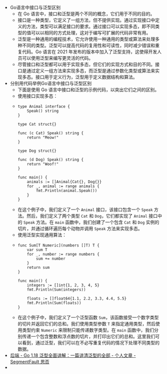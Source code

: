 - Go语言中接口与泛型区别
	- 在 Go 语言中，接口和泛型是两个不同的概念，它们用于不同的目的。
	- 接口是一种类型，它定义了一组方法，但不提供实现。通过实现接口中定义的方法，类型可以满足接口的要求。通过接口可以实现多态，即不同类型的值可以以相同的方式处理，这对于编写可扩展的代码非常有用。
	- 泛型是一种通用的编程技术，它允许使用一种通用的类型或算法来处理多种不同的类型。泛型可以提高代码的复用性和可读性，同时减少错误和重复代码。Go 语言在 2021 年发布的版本中加入了泛型支持，这使得开发人员可以使用泛型来编写更灵活的代码。
	- 尽管接口和泛型都可以用于实现多态，但它们的实现方式和目的不同。接口是通过定义一组方法来实现多态，而泛型是通过参数化类型或算法来实现多态。接口用于定义行为，泛型用于定义数据结构和算法。
- 分别用代码举例Go语言中接口与泛型区别
	- 下面是使用 Go 语言中接口和泛型的示例代码，以突出它们之间的区别。
	- 使用接口实现多态：
	- ```
	  type Animal interface {
	      Speak() string
	  }
	  
	  type Cat struct{}
	  
	  func (c Cat) Speak() string {
	      return "Meow!"
	  }
	  
	  type Dog struct{}
	  
	  func (d Dog) Speak() string {
	      return "Woof!"
	  }
	  
	  func main() {
	      animals := []Animal{Cat{}, Dog{}}
	      for _, animal := range animals {
	          fmt.Println(animal.Speak())
	      }
	  }
	  
	  ```
	- 在这个例子中，我们定义了一个 `Animal` 接口，该接口包含一个 `Speak` 方法。然后，我们定义了两个类型 `Cat` 和 `Dog`，它们都实现了 `Animal` 接口中的 `Speak` 方法。在 `main` 函数中，我们创建了一个包含 `Cat` 和 `Dog` 实例的切片，并通过循环遍历每个动物并调用 `Speak` 方法来实现多态。
	- 使用泛型实现通用算法：
	- ```
	  func Sum[T Numeric](numbers []T) T {
	      var sum T
	      for _, number := range numbers {
	          sum += number
	      }
	      return sum
	  }
	  
	  func main() {
	      integers := []int{1, 2, 3, 4, 5}
	      fmt.Println(Sum(integers))
	  
	      floats := []float64{1.1, 2.2, 3.3, 4.4, 5.5}
	      fmt.Println(Sum(floats))
	  }
	  
	  ```
	- 在这个例子中，我们定义了一个泛型函数 `Sum`，该函数接受一个数字类型的切片并返回它们的总和。我们使用类型参数 `T` 来指定通用类型，然后使用类型约束 `Numeric` 来限制只能传递数字类型。在 `main` 函数中，我们分别传递一个包含整数和浮点数的切片，并打印出它们的总和。这里我们可以看到，通过泛型，我们可以在不必写重复代码的情况下处理不同类型的数据。
- [后端 - Go 1.18 泛型全面讲解：一篇讲清泛型的全部 - 个人文章 - SegmentFault 思否](https://segmentfault.com/a/1190000041634906)
-